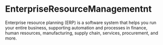 # EnterpriseResourceManagementnt
Enterprise resource planning (ERP) is a software system that helps you run your entire business, supporting automation and processes in finance, human resources, manufacturing, supply chain, services, procurement, and more.
